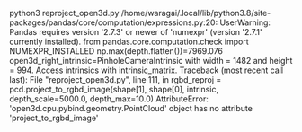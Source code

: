 python3 reproject_open3d.py 
/home/waragai/.local/lib/python3.8/site-packages/pandas/core/computation/expressions.py:20: UserWarning: Pandas requires version '2.7.3' or newer of 'numexpr' (version '2.7.1' currently installed).
  from pandas.core.computation.check import NUMEXPR_INSTALLED
np.max(depth.flatten())=7969.076
open3d_right_intrinsic=PinholeCameraIntrinsic with width = 1482 and height = 994.
Access intrinsics with intrinsic_matrix.
Traceback (most recent call last):
  File "reproject_open3d.py", line 111, in <module>
    rgbd_reproj = pcd.project_to_rgbd_image(shape[1], shape[0], intrinsic, depth_scale=5000.0, depth_max=10.0)
AttributeError: 'open3d.cpu.pybind.geometry.PointCloud' object has no attribute 'project_to_rgbd_image'
